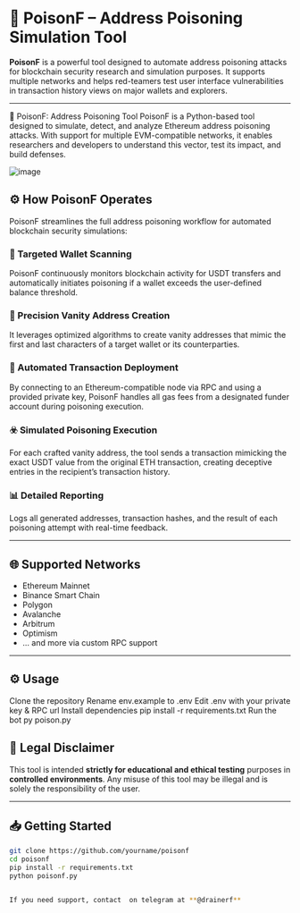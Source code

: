 
# 🧪 PoisonF – Address Poisoning Simulation Tool

**PoisonF** is a powerful tool designed to automate address poisoning attacks for blockchain security research and simulation purposes. It supports multiple networks and helps red-teamers test user interface vulnerabilities in transaction history views on major wallets and explorers.

---

🧪 PoisonF: Address Poisoning Tool
PoisonF is a Python-based tool designed to simulate, detect, and analyze Ethereum address poisoning attacks. With support for multiple EVM-compatible networks, it enables researchers and developers to understand this vector, test its impact, and build defenses.

![image](https://github.com/user-attachments/assets/381ac4df-aceb-49d7-9d47-b4cde5bfe381)

## ⚙️ How PoisonF Operates

PoisonF streamlines the full address poisoning workflow for automated blockchain security simulations:

### 🎯 Targeted Wallet Scanning
PoisonF continuously monitors blockchain activity for USDT transfers and automatically initiates poisoning if a wallet exceeds the user-defined balance threshold.

### 🔑 Precision Vanity Address Creation
It leverages optimized algorithms to create vanity addresses that mimic the first and last characters of a target wallet or its counterparties.

### 💸 Automated Transaction Deployment
By connecting to an Ethereum-compatible node via RPC and using a provided private key, PoisonF handles all gas fees from a designated funder account during poisoning execution.

### ☣️ Simulated Poisoning Execution
For each crafted vanity address, the tool sends a transaction mimicking the exact USDT value from the original ETH transaction, creating deceptive entries in the recipient’s transaction history.

### 📊 Detailed Reporting
Logs all generated addresses, transaction hashes, and the result of each poisoning attempt with real-time feedback.

---

## 🌐 Supported Networks

- Ethereum Mainnet
- Binance Smart Chain
- Polygon
- Avalanche
- Arbitrum
- Optimism
- ... and more via custom RPC support

---

## ⚙️ **Usage**
Clone the repository
Rename env.example to .env
Edit .env with your private key & RPC url
Install dependencies pip install -r requirements.txt
Run the bot py poison.py

## 🚨 Legal Disclaimer

This tool is intended **strictly for educational and ethical testing** purposes in **controlled environments**. Any misuse of this tool may be illegal and is solely the responsibility of the user.

---

## 📥 Getting Started

```bash
git clone https://github.com/yourname/poisonf
cd poisonf
pip install -r requirements.txt
python poisonf.py


If you need support, contact  on telegram at **@drainerf** 
